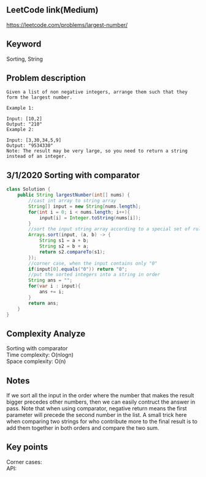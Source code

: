 ## LeetCode link(Medium)
https://leetcode.com/problems/largest-number/

## Keyword
Sorting, String

## Problem description
```
Given a list of non negative integers, arrange them such that they form the largest number.

Example 1:

Input: [10,2]
Output: "210"
Example 2:

Input: [3,30,34,5,9]
Output: "9534330"
Note: The result may be very large, so you need to return a string instead of an integer.
```
## 3/1/2020 Sorting with comparator

```java
class Solution {
    public String largestNumber(int[] nums) {
        //cast int array to string array
        String[] input = new String[nums.length];
        for(int i = 0; i < nums.length; i++){
            input[i] = Integer.toString(nums[i]);
        }
        //sort the input string array according to a special set of rules
        Arrays.sort(input, (a, b) -> {
            String s1 = a + b;
            String s2 = b + a;
            return s2.compareTo(s1);
        });
        //corner case, when the input contains only "0"
        if(input[0].equals("0")) return "0";
        //put the sorted integers into a string in order
        String ans = "";
        for(var i : input){
            ans += i;
        }
        return ans;
    }
}
```

## Complexity Analyze
Sorting with comparator\
Time complexity: O(nlogn)\
Space complexity: O(n)

## Notes
If we sort all the input in the order where the number that makes the result bigger precedes other numbers, then we can easily contruct the answer in pass. Note that when using comparator, negative return means the first parameter will precede the second number in the list. A small trick here when comparing two strings for who contribute more to the final result is to add them together in both orders and compare the two sum.

## Key points
Corner cases:\
API:
